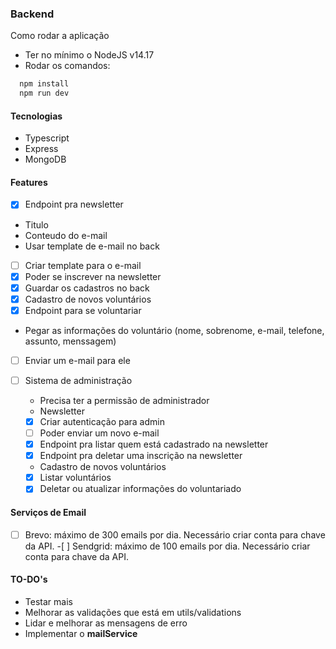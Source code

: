 ### Backend

Como rodar a aplicação

- Ter no mínimo o NodeJS v14.17
- Rodar os comandos:

```bash
  npm install
  npm run dev
```

#### Tecnologias

- Typescript
- Express
- MongoDB

#### Features

- [x] Endpoint pra newsletter
- Titulo
- Conteudo do e-mail
- Usar template de e-mail no back
- [ ] Criar template para o e-mail
- [x] Poder se inscrever na newsletter
- [x] Guardar os cadastros no back
- [x] Cadastro de novos voluntários
- [x] Endpoint para se voluntariar
- Pegar as informações do voluntário (nome, sobrenome, e-mail, telefone, assunto, menssagem)
- [ ] Enviar um e-mail para ele

- [ ] Sistema de administração
  - Precisa ter a permissão de administrador
  - Newsletter
  - [x] Criar autenticação para admin
  - [ ] Poder enviar um novo e-mail
  - [x] Endpoint pra listar quem está cadastrado na newsletter
  - [x] Endpoint pra deletar uma inscrição na newsletter
  - Cadastro de novos voluntários
  - [x] Listar voluntários
  - [x] Deletar ou atualizar informações do voluntariado

#### Serviços de Email

- [ ] Brevo: máximo de 300 emails por dia. Necessário criar conta para chave da API. -[ ] Sendgrid: máximo de 100 emails por dia. Necessário criar conta para chave da API.

#### TO-DO's

- Testar mais
- Melhorar as validações que está em utils/validations
- Lidar e melhorar as mensagens de erro
- Implementar o **mailService**

